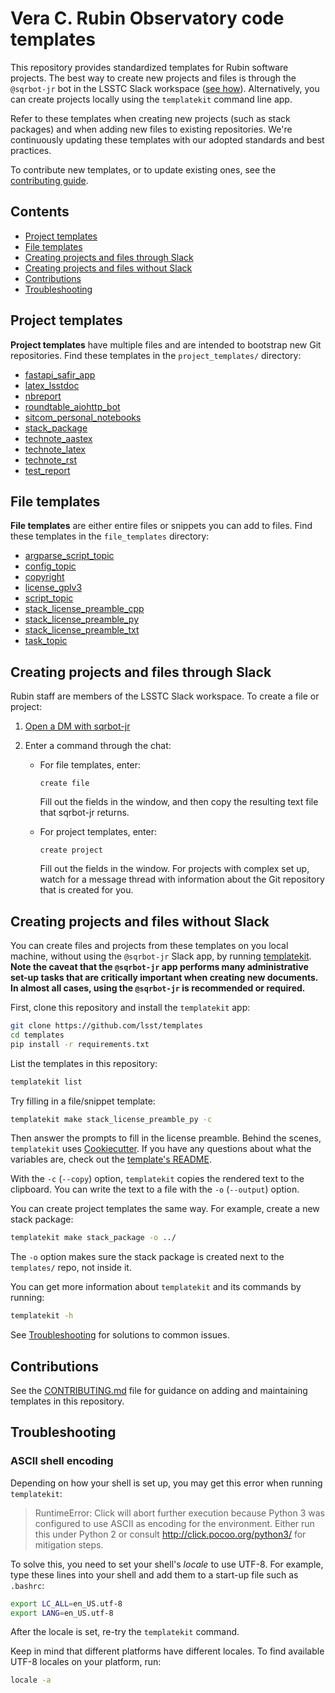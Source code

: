 # Vera C. Rubin Observatory code templates

This repository provides standardized templates for Rubin software projects.
The best way to create new projects and files is through the `@sqrbot-jr` bot in the LSSTC Slack workspace ([see how](#creating-projects-and-files-through-slack)).
Alternatively, you can create projects locally using the `templatekit` command line app.

Refer to these templates when creating new projects (such as stack packages) and when adding new files to existing repositories.
We're continuously updating these templates with our adopted standards and best practices.

To contribute new templates, or to update existing ones, see the [contributing guide](CONTRIBUTING.md).

## Contents

- [Project templates](#project-templates)
- [File templates](#file-templates)
- [Creating projects and files through Slack](#creating-projects-and-files-through-slack)
- [Creating projects and files without Slack](#creating-projects-and-files-without-slack)
- [Contributions](#contributions)
- [Troubleshooting](#troubleshooting)

## Project templates

**Project templates** have multiple files and are intended to bootstrap new Git repositories.
Find these templates in the `project_templates/` directory:

- [fastapi_safir_app](project_templates/fastapi_safir_app/)
- [latex_lsstdoc](project_templates/latex_lsstdoc/)
- [nbreport](project_templates/nbreport/)
- [roundtable_aiohttp_bot](project_templates/roundtable_aiohttp_bot/)
- [sitcom_personal_notebooks](project_templates/sitcom_personal_notebooks/)
- [stack_package](project_templates/stack_package/)
- [technote_aastex](project_templates/technote_aastex/)
- [technote_latex](project_templates/technote_latex/)
- [technote_rst](project_templates/technote_rst/)
- [test_report](project_templates/test_report/)

## File templates

**File templates** are either entire files or snippets you can add to files.
Find these templates in the `file_templates` directory:

- [argparse_script_topic](file_templates/argparse_script_topic)
- [config_topic](file_templates/config_topic)
- [copyright](file_templates/copyright)
- [license_gplv3](file_templates/license_gplv3)
- [script_topic](file_templates/script_topic)
- [stack_license_preamble_cpp](file_templates/stack_license_preamble_cpp)
- [stack_license_preamble_py](file_templates/stack_license_preamble_py)
- [stack_license_preamble_txt](file_templates/stack_license_preamble_txt)
- [task_topic](file_templates/task_topic)

## Creating projects and files through Slack

Rubin staff are members of the LSSTC Slack workspace.
To create a file or project:

1. [Open a DM with sqrbot-jr](https://slack.com/app_redirect?app=AF2U6ADV3&team=T06D204F2)
2. Enter a command through the chat:

   - For file templates, enter:

     ```
     create file
     ```

     Fill out the fields in the window, and then copy the resulting text file that sqrbot-jr returns.

   - For project templates, enter:

     ```
     create project
     ```

     Fill out the fields in the window.
     For projects with complex set up, watch for a message thread with information about the Git repository that is created for you.

## Creating projects and files without Slack

You can create files and projects from these templates on you local machine, without using the `@sqrbot-jr` Slack app, by running [templatekit](https://templatekit.lsst.io).
**Note the caveat that the `@sqrbot-jr` app performs many administrative set-up tasks that are critically important when creating new documents. In almost all cases, using the `@sqrbot-jr` is recommended or required.**

First, clone this repository and install the `templatekit` app:

```bash
git clone https://github.com/lsst/templates
cd templates
pip install -r requirements.txt
```

List the templates in this repository:

```bash
templatekit list
```

Try filling in a file/snippet template:

```bash
templatekit make stack_license_preamble_py -c
```

Then answer the prompts to fill in the license preamble.
Behind the scenes, `templatekit` uses [Cookiecutter](https://cookiecutter.readthedocs.io).
If you have any questions about what the variables are, check out the [template's README](file_templates/stack_license_preamble_py).

With the `-c` (`--copy`) option, `templatekit` copies the rendered text to the clipboard.
You can write the text to a file with the `-o` (`--output`) option.

You can create project templates the same way.
For example, create a new stack package:

```bash
templatekit make stack_package -o ../
```

The `-o` option makes sure the stack package is created next to the `templates/` repo, not inside it.

You can get more information about `templatekit` and its commands by running:

```bash
templatekit -h
```

See [Troubleshooting](#troubleshooting) for solutions to common issues.

## Contributions

See the [CONTRIBUTING.md](CONTRIBUTING.md) file for guidance on adding and maintaining templates in this repository.

## Troubleshooting

### ASCII shell encoding

Depending on how your shell is set up, you may get this error when running `templatekit`:

> RuntimeError: Click will abort further execution because Python 3 was configured to use ASCII as encoding for the environment.  Either run this under Python 2 or consult http://click.pocoo.org/python3/ for mitigation steps.

To solve this, you need to set your shell's *locale* to use UTF-8.
For example, type these lines into your shell and add them to a start-up file such as ``.bashrc``:

```bash
export LC_ALL=en_US.utf-8
export LANG=en_US.utf-8
```

After the locale is set, re-try the `templatekit` command.

Keep in mind that different platforms have different locales.
To find available UTF-8 locales on your platform, run:

```bash
locale -a
```
